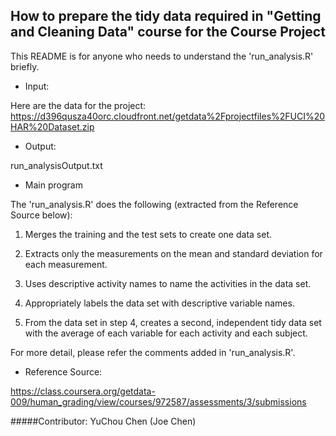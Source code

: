 ## How to prepare the tidy data required in "Getting and Cleaning Data" course for the Course Project
This README is for anyone who needs to understand the 'run_analysis.R' briefly.

* Input: 

Here are the data for the project: 
https://d396qusza40orc.cloudfront.net/getdata%2Fprojectfiles%2FUCI%20HAR%20Dataset.zip

* Output:

run_analysisOutput.txt

* Main program

The 'run_analysis.R' does the following (extracted from the Reference Source below):

1. Merges the training and the test sets to create one data set.

2. Extracts only the measurements on the mean and standard deviation for each measurement.

3. Uses descriptive activity names to name the activities in the data set.

4. Appropriately labels the data set with descriptive variable names.

5. From the data set in step 4, creates a second, independent tidy data set with the average of each variable for each activity and each subject.

For more detail, please refer the comments added in 'run_analysis.R'.

* Reference Source: 

https://class.coursera.org/getdata-009/human_grading/view/courses/972587/assessments/3/submissions

#####Contributor:
YuChou Chen (Joe Chen)
